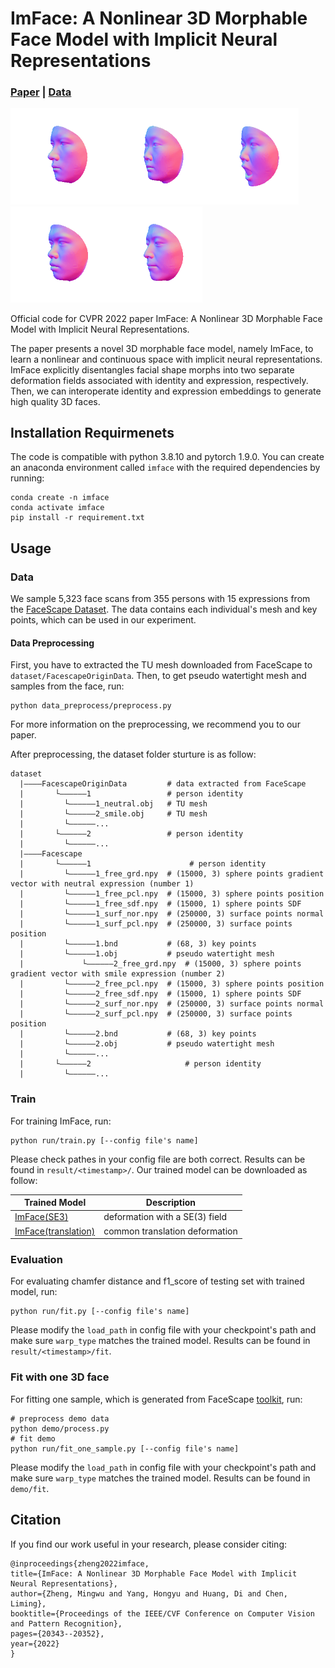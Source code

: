 # ImFace: A Nonlinear 3D Morphable Face Model with Implicit Neural Representations

###  [Paper](https://arxiv.org/abs/2203.14510) | [Data](https://facescape.nju.edu.cn/)

<img src="./media/1.gif" style="zoom:60%;" ><img src="./media/2.gif" style="zoom:60%;"><img src="./media/3.gif" style="zoom:60%;"><img src="./media/4.gif" style="zoom:60%;"><img src="./media/5.gif" style="zoom:60%;">


Official code for CVPR 2022 paper ImFace: A Nonlinear 3D Morphable Face Model with Implicit Neural Representations.

The paper presents a novel 3D morphable face model, namely ImFace, to learn a nonlinear and continuous space with implicit neural representations.
ImFace explicitly disentangles facial shape morphs into two separate deformation fields associated with identity and expression, respectively. Then, we can interoperate identity and expression embeddings to generate high quality 3D faces.


## Installation Requirmenets
The code is compatible with python 3.8.10 and pytorch 1.9.0.
You can create an anaconda environment called `imface` with the required dependencies by running:

```
conda create -n imface
conda activate imface
pip install -r requirement.txt
```

## Usage
### Data
We sample 5,323 face scans from 355 persons with 15 expressions from the <a href="https://facescape.nju.edu.cn/" target="_blank">FaceScape Dataset</a>. 
The data contains each individual's mesh and key points, which can be used in our experiment.
#### Data Preprocessing
First, you have to extracted the TU mesh downloaded from FaceScape to `dataset/FacescapeOriginData`. Then, to get pseudo watertight mesh and samples from the face, run:
```
python data_preprocess/preprocess.py
```
For more information on the preprocessing, we recommend you to our paper.

After preprocessing, the dataset folder sturture is as follow:
```
dataset
  |————FacescapeOriginData         # data extracted from FaceScape
  |       └——————1                 # person identity
  |         └——————1_neutral.obj   # TU mesh
  |         └——————2_smile.obj     # TU mesh
  |         └——————...
  |       └——————2                 # person identity
  |         └——————...
  |————Facescape
  |       └——————1                      # person identity
  |       	└——————1_free_grd.npy  # (15000, 3) sphere points gradient vector with neutral expression (number 1)
  |       	└——————1_free_pcl.npy  # (15000, 3) sphere points position 
  |       	└——————1_free_sdf.npy  # (15000, 1) sphere points SDF 
  |       	└——————1_surf_nor.npy  # (250000, 3) surface points normal
  |       	└——————1_surf_pcl.npy  # (250000, 3) surface points position
  |       	└——————1.bnd           # (68, 3) key points
  |       	└——————1.obj           # pseudo watertight mesh
  |             └——————2_free_grd.npy  # (15000, 3) sphere points gradient vector with smile expression (number 2)
  |       	└——————2_free_pcl.npy  # (15000, 3) sphere points position 
  |       	└——————2_free_sdf.npy  # (15000, 1) sphere points SDF 
  |       	└——————2_surf_nor.npy  # (250000, 3) surface points normal
  |       	└——————2_surf_pcl.npy  # (250000, 3) surface points position
  |       	└——————2.bnd           # (68, 3) key points
  |       	└——————2.obj           # pseudo watertight mesh
  |       	└——————...
  |       └——————2                     # person identity
  |       	└——————...
```
### Train
For training ImFace, run:
```
python run/train.py [--config file's name]
```
Please check pathes in your config file are both correct. Results can be found in `result/<timestamp>/`.
Our trained model can be downloaded as follow:

| Trained Model            | Description  |
|-------------------|-------------------------------------------------------------|
| <a href="https://drive.google.com/drive/folders/1wKvWZHhuLO6ISc0jML8DfM_u4de2m2-y?usp=sharing" target="_blank">ImFace(SE3)</a> | deformation with a SE(3) field|
| <a href="https://drive.google.com/drive/folders/1QIkyvSdNmwPudC2cm4se-UoBNTh5wBjU?usp=sharing" target="_blank">ImFace(translation)</a> | common translation deformation |

### Evaluation
For evaluating chamfer distance and f1_score of testing set with trained model, run:
```
python run/fit.py [--config file's name]
```
Please modify the `load_path` in config file with your checkpoint's path and make sure `warp_type` matches the trained model. Results can be found in `result/<timestamp>/fit`.

### Fit with one 3D face
For fitting one sample, which is generated from FaceScape <a href="https://nbviewer.org/github/zhuhao-nju/facescape/blob/master/toolkit/demo_bilinear_basic.ipynb" target="_blank">toolkit</a>, run:
```
# preprocess demo data
python demo/process.py
# fit demo
python run/fit_one_sample.py [--config file's name]
```
Please modify the `load_path` in config file with your checkpoint's path and make sure `warp_type` matches the trained model. Results can be found in `demo/fit`.


## Citation
If you find our work useful in your research, please consider citing:

	@inproceedings{zheng2022imface,
	title={ImFace: A Nonlinear 3D Morphable Face Model with Implicit Neural Representations},
	author={Zheng, Mingwu and Yang, Hongyu and Huang, Di and Chen, Liming},
	booktitle={Proceedings of the IEEE/CVF Conference on Computer Vision and Pattern Recognition},
	pages={20343--20352},
	year={2022}
	}

